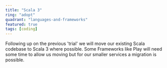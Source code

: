 ```yaml
---
title: "Scala 3"
ring: "adopt"
quadrant: "languages-and-frameworks"
featured: true
tags: [coding]
---
```


Following up on the previous 'trial' we will move our existing Scala codebase to
Scala 3 where possible. Some Frameworks like Play will need some time to allow
us moving but for our smaller services a migration is possible.
